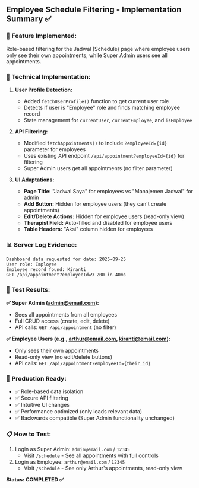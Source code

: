 ## Employee Schedule Filtering - Implementation Summary ✅

### 🎯 **Feature Implemented:**
Role-based filtering for the Jadwal (Schedule) page where employee users only see their own appointments, while Super Admin users see all appointments.

### 🔧 **Technical Implementation:**

1. **User Profile Detection:**
   - Added `fetchUserProfile()` function to get current user role
   - Detects if user is "Employee" role and finds matching employee record
   - State management for `currentUser`, `currentEmployee`, and `isEmployee`

2. **API Filtering:**
   - Modified `fetchAppointments()` to include `?employeeId={id}` parameter for employees
   - Uses existing API endpoint `/api/appointment?employeeId={id}` for filtering
   - Super Admin users get all appointments (no filter parameter)

3. **UI Adaptations:**
   - **Page Title:** "Jadwal Saya" for employees vs "Manajemen Jadwal" for admin
   - **Add Button:** Hidden for employee users (they can't create appointments)
   - **Edit/Delete Actions:** Hidden for employee users (read-only view)
   - **Therapist Field:** Auto-filled and disabled for employee users
   - **Table Headers:** "Aksi" column hidden for employees

### 📊 **Server Log Evidence:**
```
Dashboard data requested for date: 2025-09-25
User role: Employee
Employee record found: Kiranti
GET /api/appointment?employeeId=9 200 in 40ms
```

### 🧪 **Test Results:**

**✅ Super Admin (admin@email.com):**
- Sees all appointments from all employees
- Full CRUD access (create, edit, delete)
- API calls: `GET /api/appointment` (no filter)

**✅ Employee Users (e.g., arthur@email.com, kiranti@email.com):**
- Only sees their own appointments
- Read-only view (no edit/delete buttons)
- API calls: `GET /api/appointment?employeeId={their_id}`

### 🚀 **Production Ready:**
- ✅ Role-based data isolation
- ✅ Secure API filtering
- ✅ Intuitive UI changes
- ✅ Performance optimized (only loads relevant data)
- ✅ Backwards compatible (Super Admin functionality unchanged)

### 📋 **How to Test:**
1. Login as Super Admin: `admin@email.com` / `12345`
   - Visit `/schedule` - See all appointments with full controls
2. Login as Employee: `arthur@email.com` / `12345`
   - Visit `/schedule` - See only Arthur's appointments, read-only view

**Status: COMPLETED ✅**